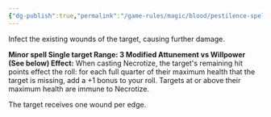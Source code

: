 ```yaml
---
{"dg-publish":true,"permalink":"/game-rules/magic/blood/pestilence-spells/necrotize/"}
---
```


Infect the existing wounds of the target, causing further damage.

**Minor spell
Single target
Range: 3
Modified Attunement vs Willpower (See below)
Effect:** When casting Necrotize, the target's remaining hit points effect the roll: for each full quarter of their maximum health that the target is missing, add a +1 bonus to your roll. Targets at or above their maximum health are immune to Necrotize.

The target receives one wound per edge. 